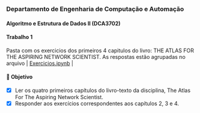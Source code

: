 ### Departamento de Engenharia de Computação e Automação
#### Algoritmo e Estrutura de Dados II (DCA3702)
#### Trabalho 1

Pasta com os exercicios dos primeiros 4 capitulos do livro: THE ATLAS FOR THE ASPIRING NETWORK SCIENTIST. As respostas estão agrupadas no arquivo | [Exercicios.ipynb]() |

#### 🎯 Objetivo
- [x] Ler os quatro primeiros capítulos do livro-texto da disciplina, The Atlas For The Aspiring Network Scientist.
- [x] Responder aos exercícios correspondentes aos capítulos 2, 3 e 4.
